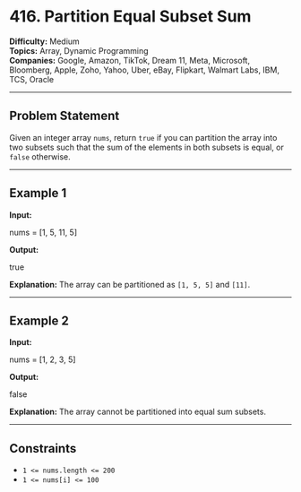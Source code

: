 # 416. Partition Equal Subset Sum

**Difficulty:** Medium  
**Topics:** Array, Dynamic Programming  
**Companies:** Google, Amazon, TikTok, Dream 11, Meta, Microsoft, Bloomberg, Apple, Zoho, Yahoo, Uber, eBay, Flipkart, Walmart Labs, IBM, TCS, Oracle

---

## Problem Statement

Given an integer array `nums`, return `true` if you can partition the array into two subsets such that the sum of the elements in both subsets is equal, or `false` otherwise.

---

## Example 1

**Input:**

nums = [1, 5, 11, 5]

**Output:**

true

**Explanation:**
The array can be partitioned as `[1, 5, 5]` and `[11]`.

---

## Example 2

**Input:**

nums = [1, 2, 3, 5]

**Output:**

false

**Explanation:**
The array cannot be partitioned into equal sum subsets.

---

## Constraints

- `1 <= nums.length <= 200`
- `1 <= nums[i] <= 100`